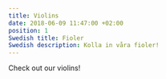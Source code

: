 ```yaml
---
title: Violins
date: 2018-06-09 11:47:00 +02:00
position: 1
Swedish title: Fioler
Swedish description: Kolla in våra fioler!
---
```


Check out our violins!